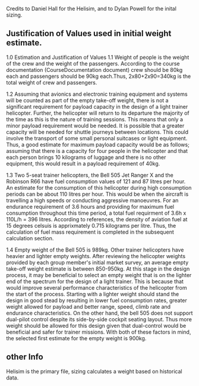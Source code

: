 Credits to Daniel Hall for the Helisim, and to Dylan Powell for the inital sizing.

Justification of Values used in initial weight estimate.
------------
1.0 Estimation and Justification of Values
1.1 Weight of people is the weight of the crew and the weight of the passengers.
According to the course documentation (CourseDocumentation document) crew
should be 80kg each and passengers should be 90kg each.Thus, 
2x80+2x90=340kg is the total weight of crew and passengers.

 1.2 Assuming that avionics and electronic training equipment and systems will
 be counted as part of the empty take-off weight, there is not a
 significant requirement for payload capacity in the design of a light
 trainer helicopter. Further, the helicopter will return to its departure
 the majority of the time as this is the nature of training sessions. This
 means that only a minor payload requirement would be needed. 
 It is possible that a greater capacity will be needed for shuttle journeys
 between locations. This could involve the transport of some small
 personal suitcases or light equipment. Thus, a good estimate for maximum payload capacity would be as follows; 
 assuming that there is a capacity for four people in the helicopter and that each person brings
 10 kilograms of luggage and there is no other equipment, this would result in a payload
 requirement of 40kg.

 1.3 Two 5-seat trainer helicopters, the Bell 505 Jet Ranger X and the
 Robinson R66 have fuel consumption values of 121 and 87 litres per hour.
 An estimate for the consumption of this helicopter during high
 consumption periods can be about 110 litres per hour. This would be when
 the aircraft is travelling a high speeds or conducting aggressive
 manoeuvres. For an endurance requirement of 3.6 hours and providing for
 maximum fuel consumption throughout this time period, a total fuel
 requirment of 3.6h x 110L/h = 396 litres.
 According to references, the density of aviation fuel at 15 degrees
 celsuis is apprixmately 0.715 kilograms per litre. Thus, the calculation
 of fuel mass requirement is completed in the subsequent calculation
 section.

 1.4 Empty weight of the Bell 505 is 989kg. Other trainer helicopters have
 heavier and lighter empty weights. After reviewing the helicopter weights
 provided by each group member's initial market survey, an average empty
 take-off weight estimate is between 850-950kg. 
 At this stage in the design process, it may be beneficial to select an
 empty weight that is on the lighter end of the spectrum for the design of a light trainer. This is because
 that would improve several performance characteristics of the helicopter from
 the start of the process. Starting with a lighter weight should stand the
 design in good stead by resulting in lower fuel consumption rates,
 greater weight allowed for payload and better range, speed, climb rate and endurance
 characteristics. On the other hand, the bell 505 does not support
 dual-pilot control despite its side-by-side cockpit seating layout. Thus
 more weight should be allowed for this design given that dual-control
 would be beneficial and safer for trainer missions. 
 With both of these factors in mind, the selected first estimate for the
 empty weight is 900kg.

 other Info
 ------
 Helisim is the primary file, sizing calculates a weight based on historical data.
